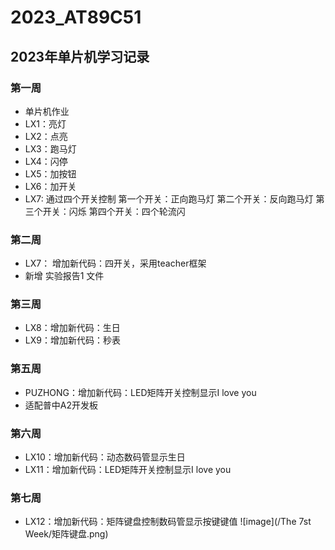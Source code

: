 # 2023_AT89C51
## 2023年单片机学习记录
### 第一周
- 单片机作业
- LX1：亮灯
- LX2：点亮
- LX3：跑马灯
- LX4：闪停
- LX5：加按钮
- LX6：加开关
- LX7: 通过四个开关控制
        第一个开关：正向跑马灯
        第二个开关：反向跑马灯
        第三个开关：闪烁
        第四个开关：四个轮流闪
### 第二周
- LX7： 增加新代码：四开关，采用teacher框架
- 新增 实验报告1 文件

### 第三周
- LX8：增加新代码：生日
- LX9：增加新代码：秒表

### 第五周
- PUZHONG：增加新代码：LED矩阵开关控制显示I love you
- 适配普中A2开发板
  
### 第六周
- LX10：增加新代码：动态数码管显示生日
- LX11：增加新代码：LED矩阵开关控制显示I love you

### 第七周
- LX12：增加新代码：矩阵键盘控制数码管显示按键键值
![image](/The 7st Week/矩阵键盘.png)
